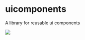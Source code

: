# uicomponents
A library for reusable ui components


[![](https://jitpack.io/v/puneetkkala/uicomponents.svg)](https://jitpack.io/#puneetkkala/uicomponents)
